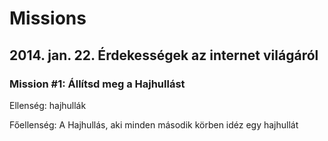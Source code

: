 # Missions

## 2014. jan. 22. Érdekességek az internet világáról

### Mission #1: Állítsd meg a Hajhullást

Ellenség: hajhullák

Főellenség: A Hajhullás, aki minden második körben idéz egy hajhullát
